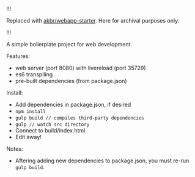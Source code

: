 !!!

Replaced with [akbr/webapp-starter](https://github.com/akbr/webapp-starter).
Here for archival purposes only.

!!!

A simple boilerplate project for web development.

Features:

* web server (port 8080) with livereload (port 35729)
* es6 transpiling
* pre-built dependencies (from package.json)

Install:

* Add dependencies in package.json, if desired
* `npm install`
* `gulp build // compiles third-party dependencies` 
* `gulp // watch src directory`
* Connect to build/index.html
* Edit away!

Notes:

* Aftering adding new dependencies to package.json, you must re-run `gulp build`.
